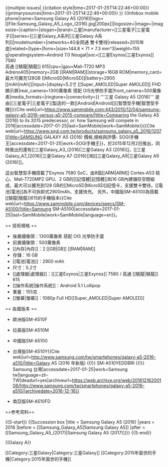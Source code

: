 {{multiple issues|
{{citation style|time=2017-01-25T14:22:46+00:00}}
{{primarysources|time=2017-01-25T14:22:46+00:00}}
}}
{{Infobox mobile phone|name=Samsung Galaxy A5 (2016)|logo=[[File:Samsung_Galaxy_A5_Logo_(2016).jpg|200px]]|logosize=|image=|imagesize=|caption=|slogan=|brand=三星|manufacturer=[[三星電子|三星電子]]|series=[[三星Galaxy_A系列|三星Galaxy A系列]]|modelnumber=|networks=4G全网通 雙卡雙待|released=2015年底|related=|type=|form=|size=144.8 × 71 × 7.3 mm^3|weight=155 g|operatingsystem=Android 7.0 Nougat|soc=[[三星Exynos|三星Exynos]] 7580 <br> 高通 [[驍龍|驍龍]] 615|cpu=|gpu=Mali-T720 MP3<br>Adreno405|memory=2GB [[RAM|RAM]]|storage=16GB ROM|memory_card=最大可擴充128GB [[MicroSD|MicroSD]]|battery=2900 [[mAh|mAh]]|input=|display=5.2寸 [[Super_AMOLED|Super AMOLED]] FHD 顯示屏|rear_camera=1300萬像素 搭配 OIS光學防手震|front_camera=500萬像素|media_formats=|ringtone=|connectivity=}}
'''三星 Galaxy A5 (2016)''' 是由[[三星電子|三星電子]]製造的一款[[Android|Android]][[智慧型手機|智慧型手機]]<ref>{{Cite web|url=https://www.sammobile.com:443/2015/12/04/samsung-galaxy-a5-2016-versus-a5-2015-compare/|title=Comparing the Galaxy A5 (2016) to its 2015 predecessor, or: how Samsung will compete in 2016|accessdate=2017-01-25|last=SamMobile|work=SamMobile}}</ref><ref>{{Cite web|url=https://www.sogi.com.tw/products/samsung_galaxy_a5_2016/12070|title=SAMSUNG GALAXY A5 (2016) 價格,規格與評價- SOGI手機王|accessdate=2017-01-25|work=SOGI手機王}}</ref>，於2015年12月2日推出，同時推出的還有[[三星Galaxy_A3_(2016)|三星Galaxy A3 (2016)]]，[[三星Galaxy_A7_(2016)|三星Galaxy A7 (2016)]]和[[三星Galaxy_A9|三星Galaxy A9 (2016)]]。

這台智慧型手機搭載了Exynos 7580 SoC，由8個[[ARM|ARM]] Cortex-A53 核心、Mali-T720MP2 GPU、2 GB的[[記憶體|記憶體]]和16 GB內建儲存空間組成，最大可以擴充到128 GB的[[MicroSD|MicroSD]]記憶卡，支援雙卡雙待，[[電池|電池]]為不可拆卸式2900mAh，支援快充。 另外，中國版SM-A5100為搭載[[驍龍|驍龍]]615的手機版本<ref>{{Cite web|url=https://www.sammobile.com/devices/specs/SM-A5100/|title=Samsung SM-A5100|accessdate=2017-01-25|last=SamMobile|work=SamMobile|language=en}}</ref>。

== 技術規格 ==
* 後置攝像頭：1300萬像素 搭配 OIS 光學防手震
* 前置攝像頭：500萬像素
* [[內存|內存]]：2 [[GB|GB]] [[RAM|RAM]]
* 存儲：16 GB
* [[電池|電池]]：2900 mAh
* 尺寸：5.2寸
* [[處理器|處理器]]：[[三星Exynos|三星Exynos]] 7580 / 高通 [[驍龍|驍龍]] 615
* [[操作系統|操作系統]]：Android 5.1 Lollipop
* 重量：155克
* [[螢幕|螢幕]]：1080p Full HD[[Super_AMOLED|Super AMOLED]]

== 各國版本 ==
* 歐洲版SM-A510F
* 拉美版SM-A510M
* 中國版SM-A5100
* 台灣版SM-A510Y<ref>{{Cite web|url=http://www.samsung.com/tw/smartphones/galaxy-a5-2016-a510/|title=Galaxy A5 (2016 年新版) {{!}} SM-A510YEDDBRI {{!}} Samsung 台灣|accessdate=2017-01-25|work=Samsung tw|language=zh-TW|deadurl=yes|archiveurl=https://web.archive.org/web/20161216200106/http://www.samsung.com/tw/smartphones/galaxy-a5-2016-a510/|archivedate=2016-12-16}}</ref>

* 南亞版SM-A510FD

==参考资料==
<references />

{{S-start}}
{{Succession box
|title  = Samsung Galaxy A5 (2016)
|years  = 2016
|before = [[Samsung_Galaxy_A5|Samsung Galaxy A5]]
|after  = [[Samsung_Galaxy_A5_(2017)|Samsung Galaxy A5 (2017)]]}}
{{S-end}}

{{Galaxy A}}

[[Category:三星Galaxy|Category:三星Galaxy]]
[[Category:2015年面世的手機|Category:2015年面世的手機]]
